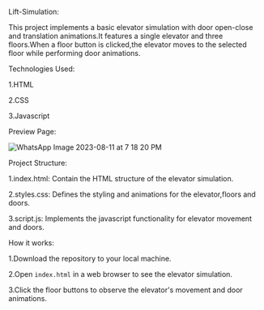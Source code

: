 Lift-Simulation:

This project implements a basic elevator simulation with door open-close and translation animations.It features a single elevator and three floors.When a floor button is clicked,the elevator moves to the selected floor while performing door animations.

Technologies Used:

1.HTML

2.CSS

3.Javascript

Preview Page:

![WhatsApp Image 2023-08-11 at 7 18 20 PM](https://github.com/Poojarai63/Lift-Simulation/assets/138796761/3521fb70-24d8-40ec-9742-556078627d56)


Project Structure:

1.index.html: Contain the HTML structure of the elevator simulation.

2.styles.css: Defines the styling and animations for the elevator,floors and doors.

3.script.js: Implements the javascript functionality for elevator movement and doors.

How it works:

1.Download the repository to your local machine.

2.Open `index.html` in a web browser to see the elevator simulation.

3.Click the floor buttons to observe the elevator's movement and door animations.



